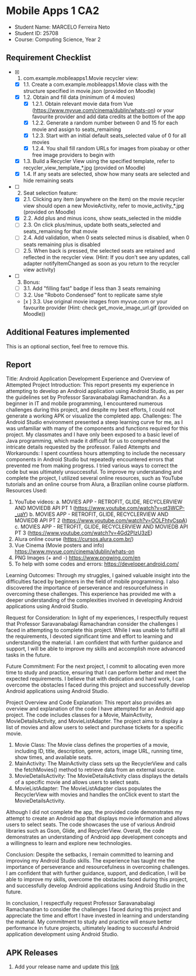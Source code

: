 # Mobile Apps 1 CA2

- Student Name: MARCELO Ferreira Neto
- Student ID: 25708
- Course: Computing Science, Year 2

## Requirement Checklist

- [x] 1. com.example.mobileapps1.Movie recycler view:
  - [x] 1.1. Create a com.example.mobileapps1.Movie class with the structure specified in movie.json (provided on Moodle)
  - [x] 1.2. Obtain and fill data (minimum of 4 movies)
    - [x] 1.2.1. Obtain relevant movie data from Vue (https://www.myvue.com/cinema/dublin/whats-on) or your favourite provider and add data credits at the bottom of the app
    - [x] 1.2.2. Generate a random number between 0 and 15 for each movie and assign to seats_remaining
    - [x] 1.2.3. Start with an initial default seats_selected value of 0 for all movies
    - [x] 1.2.4. You shall fill random URLs for images from pixabay or other free image providers to begin with
  - [x] 1.3. Build a Recycler View using the specified template, refer to recycler_view_template_*.jpg (provided on Moodle)
  - [x] 1.4. If any seats are selected, show how many seats are selected and hide remaining seats
- [ ] 2. Seat selection feature:
  - [x] 2.1. Clicking any item (anywhere on the item) on the movie recycler view should open a new MovieActivity, refer to movie_activity_*.jpg (provided on Moodle)
  - [x] 2.2. Add plus and minus icons, show seats_selected in the middle
  - [ ] 2.3. On click plus/minus, update both seats_selected and seats_remaining for that movie
  - [ ] 2.4. Add validation, when 0 seats selected minus is disabled, when 0 seats remaining plus is disabled
  - [ ] 2.5. When back is pressed, the selected seats are retained and reflected in the recycler view. (Hint: If you don’t see any updates, call adapter notifyItemChanged as soon as you return to the recycler view activity)
- [ ] 3. Bonus:
  - [ ] 3.1. Add "filling fast" badge if less than 3 seats remaining
  - [ ] 3.2. Use "Roboto Condensed" font to replicate same style
  - [x ] 3.3. Use original movie images from myvue.com or your favourite provider (Hint: check get_movie_image_url.gif (provided on Moodle))

## Additional Features implemented

This is an optional section, feel free to remove this.

## Report

Title: Android Application Development Experience and Overview of Attempted Project
Introduction: This report presents my experience in attempting to develop an Android application using Android Studio, as per the guidelines set by Professor Saravanabalagi Ramachandran. As a beginner in IT and mobile programming, I encountered numerous challenges during this project, and despite my best efforts, I could not generate a working APK or visualize the completed app.
Challenges: The Android Studio environment presented a steep learning curve for me, as I was unfamiliar with many of the components and functions required for this project. My classmates and I have only been exposed to a basic level of Java programming, which made it difficult for us to comprehend the intricate details requested by the professor.
Failed Attempts and Workarounds: I spent countless hours attempting to include the necessary components in Android Studio but repeatedly encountered errors that prevented me from making progress. I tried various ways to correct the code but was ultimately unsuccessful. To improve my understanding and complete the project, I utilized several online resources, such as YouTube tutorials and an online course from Alura, a Brazilian online course platform.
Resources Used:
1. YouTube videos:
      a. MOVIES APP - RETROFIT, GLIDE, RECYCLERVIEW AND MOVIEDB API PT 1 (https://www.youtube.com/watch?v=qt3WCP-_uaY)
      b. MOVIES APP - RETROFIT, GLIDE, RECYCLERVIEW AND MOVIEDB API PT 2 (https://www.youtube.com/watch?v=OOLFhtyCspA)
      c. MOVIES APP - RETROFIT, GLIDE, RECYCLERVIEW AND MOVIEDB API PT 3 (https://www.youtube.com/watch?v=4Gd2PIzU3zE)
2. Alura online course (https://cursos.alura.com.br/)
3. Vue Cinema (Movie posters and info) https://www.myvue.com/cinema/dublin/whats-on
4. PNG Images (+ and -) https://www.pngwing.com/en
5. To help with some codes and errors: https://developer.android.com/ 

Learning Outcomes: Through my struggles, I gained valuable insight into the difficulties faced by beginners in the field of mobile programming. I also discovered the importance of perseverance and resourcefulness in overcoming these challenges. This experience has provided me with a deeper understanding of the complexities involved in developing Android applications using Android Studio.

Request for Consideration: In light of my experiences, I respectfully request that Professor Saravanabalagi Ramachandran consider the challenges I faced in attempting to complete this project. While I was unable to fulfill all the requirements, I devoted significant time and effort to learning and understanding the material. I am confident that with further guidance and support, I will be able to improve my skills and accomplish more advanced tasks in the future.

Future Commitment: For the next project, I commit to allocating even more time to study and practice, ensuring that I can perform better and meet the expected requirements. I believe that with dedication and hard work, I can overcome the obstacles I faced during this project and successfully develop Android applications using Android Studio.

Project Overview and Code Explanation: This report also provides an overview and explanation of the code I have attempted for an Android app project. The code includes classes for a Movie, MainActivity, MovieDetailsActivity, and MovieListAdapter. The project aims to display a list of movies and allow users to select and purchase tickets for a specific movie.

1.	Movie Class: The Movie class defines the properties of a movie, including ID, title, description, genre, actors, image URL, running time, show times, and available seats.
2.	MainActivity: The MainActivity class sets up the RecyclerView and calls the fetchMovies() method to retrieve data from an external source.
3.	MovieDetailsActivity: The MovieDetailsActivity class displays the details of a specific movie and allows users to select seats.
4.	MovieListAdapter: The MovieListAdapter class populates the RecyclerView with movies and handles the onClick event to start the MovieDetailsActivity.

Although I did not complete the app, the provided code demonstrates my attempt to create an Android app that displays movie information and allows users to select seats. The code showcases the use of various Android libraries such as Gson, Glide, and RecyclerView. Overall, the code demonstrates an understanding of Android app development concepts and a willingness to learn and explore new technologies.

Conclusion:
Despite the setbacks, I remain committed to learning and improving my Android Studio skills. The experience has taught me the importance of perseverance and resourcefulness in overcoming challenges. I am confident that with further guidance, support, and dedication, I will be able to improve my skills, overcome the obstacles faced during this project, and successfully develop Android applications using Android Studio in the future.

In conclusion, I respectfully request Professor Saravanabalagi Ramachandran to consider the challenges I faced during this project and appreciate the time and effort I have invested in learning and understanding the material. My commitment to study and practice will ensure better performance in future projects, ultimately leading to successful Android application development using Android Studio.




## APK Releases

1. Add your release name and update this [link](https://example.org)